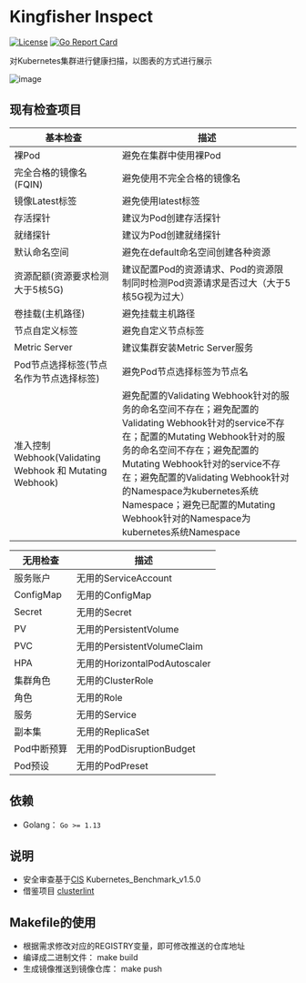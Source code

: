 # Kingfisher Inspect
[![License](https://img.shields.io/badge/license-Apache%202-4EB1BA.svg)](https://www.apache.org/licenses/LICENSE-2.0.html)
[![Go Report Card](https://goreportcard.com/badge/github.com/open-kingfisher/king-inspect)](https://goreportcard.com/report/github.com/open-kingfisher/king-inspect)

对Kubernetes集群进行健康扫描，以图表的方式进行展示

![image](screenshots/inspect.gif)

## 现有检查项目
基本检查 | 描述 
------------ | -------------
裸Pod | 避免在集群中使用裸Pod
完全合格的镜像名(FQIN) | 避免使用不完全合格的镜像名 
镜像Latest标签 | 避免使用latest标签
存活探针 | 建议为Pod创建存活探针 
就绪探针 | 建议为Pod创建就绪探针
默认命名空间 | 避免在default命名空间创建各种资源
资源配额(资源要求检测大于5核5G) | 建议配置Pod的资源请求、Pod的资源限制同时检测Pod资源请求是否过大（大于5核5G视为过大）
卷挂载(主机路径) | 避免挂载主机路径
节点自定义标签 | 避免自定义节点标签 
Metric Server | 建议集群安装Metric Server服务
Pod节点选择标签(节点名作为节点选择标签) | 避免Pod节点选择标签为节点名
准入控制Webhook(Validating Webhook 和 Mutating Webhook) | 避免配置的Validating Webhook针对的服务的命名空间不存在；避免配置的Validating Webhook针对的service不存在；配置的Mutating Webhook针对的服务的命名空间不存在；避免配置的Mutating Webhook针对的service不存在；避免配置的Validating Webhook针对的Namespace为kubernetes系统Namespace；避免已配置的Mutating Webhook针对的Namespace为kubernetes系统Namespace

无用检查 | 描述 
------------ | -------------
服务账户 | 无用的ServiceAccount
ConfigMap | 无用的ConfigMap
Secret | 无用的Secret
PV | 无用的PersistentVolume
PVC | 无用的PersistentVolumeClaim
HPA | 无用的HorizontalPodAutoscaler
集群角色 | 无用的ClusterRole
角色 | 无用的Role
服务 | 无用的Service
副本集 | 无用的ReplicaSet
Pod中断预算 | 无用的PodDisruptionBudget
Pod预设 | 无用的PodPreset

## 依赖

- Golang： `Go >= 1.13`

## 说明

- 安全审查基于[CIS](https://www.cisecurity.org/cis-benchmarks/) Kubernetes_Benchmark_v1.5.0
- 借鉴项目 [clusterlint](https://github.com/digitalocean/clusterlint)

## Makefile的使用

- 根据需求修改对应的REGISTRY变量，即可修改推送的仓库地址
- 编译成二进制文件： make build
- 生成镜像推送到镜像仓库： make push

